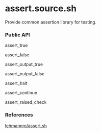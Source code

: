 # assert.source.sh
Provide common assertion library for testing.

### Public API

assert_true <bashTest>

assert_false <bashTest>

assert_output_true <command> <argList>

assert_output_false <command> <argList>

assert_halt

assert_continue

assert_raised_check

### References

[lehmannro/assert.sh](https://github.com/lehmannro/assert.sh)
